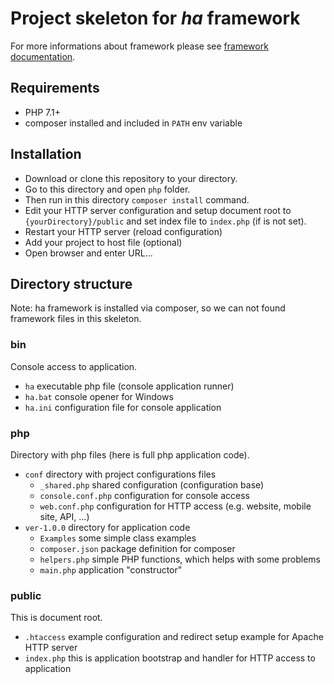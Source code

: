 # Project skeleton for *ha* framework

For more informations about framework please see [framework documentation](https://github.com/itrnka/ha-framework/blob/master/README.md).


## Requirements

- PHP 7.1+
- composer installed and included in `PATH` env variable

## Installation

- Download or clone this repository to your directory.
- Go to this directory and open `php` folder.
- Then run in this directory `composer install` command.
- Edit your HTTP server configuration and setup document root to `{yourDirectory}/public` and set index file to `index.php` (if is not set).
- Restart your HTTP server (reload configuration)
- Add your project to host file (optional)
- Open browser and enter URL...


## Directory structure

Note: ha framework is installed via composer, so we can not found framework files in this skeleton.

### bin

Console access to application.

- `ha` executable php file (console application runner)
- `ha.bat` console opener for Windows
- `ha.ini` configuration file for console application

### php

Directory with php files (here is full php application code).

- `conf` directory with project configurations files
   - `_shared.php` shared configuration (configuration base)
   - `console.conf.php` configuration for console access
   - `web.conf.php` configuration for HTTP access (e.g. website, mobile site, API, ...)
- `ver-1.0.0` directory for application code
   - `Examples` some simple class examples
   - `composer.json` package definition for composer
   - `helpers.php` simple PHP functions, which helps with some problems
   - `main.php` application "constructor" 

### public

This is document root.

- `.htaccess` example configuration and redirect setup example for Apache HTTP server
- `index.php` this is application bootstrap and handler for HTTP access to application

